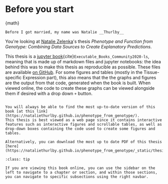 # Before you start
[//]: # (TODO: Cite jupter-book)
[//]: # (TODO: Note that interactive tables - views on inputs/outputs - are figures, while static tables are Tables)

{math}` `

```{margin} Previous name
Before I got married, my name was Natalie __Thurlby__
```

You're looking at [Natalie Zelenka](https://orcid.org/0000-0002-1007-0286)'s thesis *Phenotype and Function from Genotype: Combining Data Sources to Create Explanatory Predictions*.

This thesis is a [jupyter book](https://jupyterbook.org/intro.html){cite}`Executable_Books_Community2020-ls`, meaning that is made up of markdown files and jupyter notebooks: the idea behind this was to make this thesis as reproducible as possible.
These files are available [on GitHub](https://github.com/NatalieZelenka/phenotype_from_genotype).
For some figures and tables (mostly in the Tissue-specific Expression part), this also means that the the graphs and figures are the output from that code, generated when the book is built. 
When viewed online, the code to create these graphs can be viewed alongside them if desired with a drop down `+` button.

```{admonition} The best way to look at this thesis

You will always be able to find the most up-to-date version of this book [at this link](https://nataliethurlby.github.io/phenotype_from_genotype/). 
This thesis is best viewed as a web page since it contains interactive features such as interactive figures and scrollable tables, as well as drop-down boxes containing the code used to create some figures and tables.

Alternatively, you can download the most up to date PDF of this thesis [here](https://nataliethurlby.github.io/phenotype_from_genotype/_static/thesis.pdf). 
```

```{admonition} How to navigate online
:class: tip

If you are viewing this book online, you can use the sidebar on the left to navigate to a chapter or section, and within those sections, you can navigate to specific subsections using the right navbar. 

```
